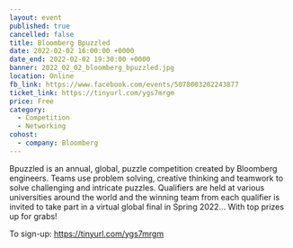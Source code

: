 ```yaml
---
layout: event
published: true
cancelled: false
title: Bloomberg Bpuzzled
date: 2022-02-02 16:00:00 +0000
date_end: 2022-02-02 19:30:00 +0000
banner: 2022_02_02_bloomberg_bpuzzled.jpg
location: Online
fb_link: https://www.facebook.com/events/5078003202243877
ticket_link: https://tinyurl.com/ygs7mrgm
price: Free
category:
  - Competition
  - Networking
cohost:
  - company: Bloomberg
---
```


Bpuzzled is an annual, global, puzzle competition created by Bloomberg engineers. Teams use problem solving, creative thinking and teamwork to solve challenging and intricate puzzles. Qualifiers are held at various universities around the world and the winning team from each qualifier is invited to take part in a virtual global final in Spring 2022... With top prizes up for grabs!

To sign-up: https://tinyurl.com/ygs7mrgm
